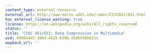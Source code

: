 ```yaml
---
content_type: external-resource
external_url: http://www.eecis.udel.edu/~amer/CISC651/651.html
has_external_license_warning: true
license: https://en.wikipedia.org/wiki/All_rights_reserved
status: ''
title: 'CISC 451/651: Data Compression in Multimedia'
uid: 60905445-300d-4525-b30b-28d6b56bb21c
wayback_url: ''
---
```

